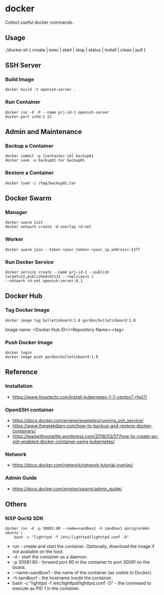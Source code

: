 # docker
Collect useful docker commands.

## Usage
./docker.sh { create | exec | start | stop | status | install | clean | pull }

## SSH Server

### Build Image
```
docker build -t openssh-server .
```

### Run Container
```
docker run -d -P --name prj-id-1 openssh-server
docker port sshd-1 22
```

## Admin and Maintenance
### Backup a Container
```
docker commit -p [container-id] backup01
docker save -o backup01.tar backup01
```

### Restore a Container
```
docker load -i /tmp/backup01.tar
```

## Docker Swarm

### Manager
```
docker swarm init
docker network create -d overlay rd-net
```

### Worker
```
docker swarm join --token <your_token> <your_ip_address>:2377
```

### Run Docker Service
```
docker service create --name prj-id-1 --publish target=22,published=91131 --replicas=1 \
--network rd-net openssh-server:0.1
```

## Docker Hub

### Tag Docker Image
```
docker image tag bulletinboard:1.0 gordon/bulletinboard:1.0
```
Image name: \<Docker Hub ID\>/\<Repository Name\>:\<tag\>

### Push Docker Image
```
docker login
docker image push gordon/bulletinboard:1.0
```

## Reference
### Installation
- https://www.linuxtechi.com/install-kubernetes-1-7-centos7-rhel7/

### OpenSSH container
- https://docs.docker.com/engine/examples/running_ssh_service/
- https://www.thegeekdiary.com/how-to-backup-and-restore-docker-containers/
- https://leadwithoutatitle.wordpress.com/2018/03/07/how-to-create-an-ssh-enabled-docker-container-using-kubernetes/

### Network
- https://docs.docker.com/network/network-tutorial-overlay/

### Admin Guide
- https://docs.docker.com/engine/swarm/admin_guide/

## Others
### NXP QorIQ SDK
```
docker run -d -p 30081:80 --name=sandbox1 -h sandbox1 qoriq/arm64-ubuntu \
    bash -c "lighttpd -f /etc/lighttpd/lighttpd.conf -D"
```
- run - create and start the container. Optionally, download the image if not available on the host.
- -d - start the container as a daemon.
- -p 30081:80 - forward port 80 in the container to port 30081 on the board.
- --name=sandbox1 - the name of the container (as visible to Docker).
- -h sandbox1 - the hostname inside the container.
- bash -c "lighttpd -f /etc/lighttpd/lighttpd.conf -D" - the command to execute as PID 1 in the container.
